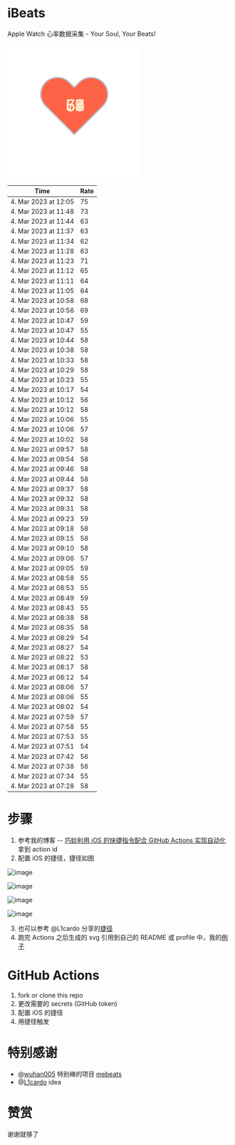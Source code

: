 # iBeats
Apple Watch 心率数据采集 - Your Soul, Your Beats!

![](./files/heart.svg)

<!--START_SECTION:my_heart_rate-->
| Time | Rate | 
 | ---- | ---- | 
| 4. Mar 2023 at 12:05 | 75 |
| 4. Mar 2023 at 11:48 | 73 |
| 4. Mar 2023 at 11:44 | 63 |
| 4. Mar 2023 at 11:37 | 63 |
| 4. Mar 2023 at 11:34 | 62 |
| 4. Mar 2023 at 11:28 | 63 |
| 4. Mar 2023 at 11:23 | 71 |
| 4. Mar 2023 at 11:12 | 65 |
| 4. Mar 2023 at 11:11 | 64 |
| 4. Mar 2023 at 11:05 | 64 |
| 4. Mar 2023 at 10:58 | 68 |
| 4. Mar 2023 at 10:56 | 69 |
| 4. Mar 2023 at 10:47 | 59 |
| 4. Mar 2023 at 10:47 | 55 |
| 4. Mar 2023 at 10:44 | 58 |
| 4. Mar 2023 at 10:38 | 58 |
| 4. Mar 2023 at 10:33 | 58 |
| 4. Mar 2023 at 10:29 | 58 |
| 4. Mar 2023 at 10:23 | 55 |
| 4. Mar 2023 at 10:17 | 54 |
| 4. Mar 2023 at 10:12 | 56 |
| 4. Mar 2023 at 10:12 | 58 |
| 4. Mar 2023 at 10:06 | 55 |
| 4. Mar 2023 at 10:06 | 57 |
| 4. Mar 2023 at 10:02 | 58 |
| 4. Mar 2023 at 09:57 | 58 |
| 4. Mar 2023 at 09:54 | 58 |
| 4. Mar 2023 at 09:46 | 58 |
| 4. Mar 2023 at 09:44 | 58 |
| 4. Mar 2023 at 09:37 | 58 |
| 4. Mar 2023 at 09:32 | 58 |
| 4. Mar 2023 at 09:31 | 58 |
| 4. Mar 2023 at 09:23 | 59 |
| 4. Mar 2023 at 09:18 | 58 |
| 4. Mar 2023 at 09:15 | 58 |
| 4. Mar 2023 at 09:10 | 58 |
| 4. Mar 2023 at 09:06 | 57 |
| 4. Mar 2023 at 09:05 | 59 |
| 4. Mar 2023 at 08:58 | 55 |
| 4. Mar 2023 at 08:53 | 55 |
| 4. Mar 2023 at 08:49 | 59 |
| 4. Mar 2023 at 08:43 | 55 |
| 4. Mar 2023 at 08:38 | 58 |
| 4. Mar 2023 at 08:35 | 58 |
| 4. Mar 2023 at 08:29 | 54 |
| 4. Mar 2023 at 08:27 | 54 |
| 4. Mar 2023 at 08:22 | 53 |
| 4. Mar 2023 at 08:17 | 58 |
| 4. Mar 2023 at 08:12 | 54 |
| 4. Mar 2023 at 08:06 | 57 |
| 4. Mar 2023 at 08:06 | 55 |
| 4. Mar 2023 at 08:02 | 54 |
| 4. Mar 2023 at 07:59 | 57 |
| 4. Mar 2023 at 07:58 | 55 |
| 4. Mar 2023 at 07:53 | 55 |
| 4. Mar 2023 at 07:51 | 54 |
| 4. Mar 2023 at 07:42 | 56 |
| 4. Mar 2023 at 07:38 | 56 |
| 4. Mar 2023 at 07:34 | 55 |
| 4. Mar 2023 at 07:28 | 58 |

<!--END_SECTION:my_heart_rate-->

# 步骤
1. 参考我的博客 -- [巧妙利用 iOS 的快捷指令配合 GitHub Actions 实现自动化](https://github.com/yihong0618/gitblog/issues/198) 拿到 action id
2. 配置 iOS 的捷径，捷径如图

![image](https://user-images.githubusercontent.com/15976103/122154218-0db0b480-ce97-11eb-93bb-5aec07c558dc.png)

![image](https://user-images.githubusercontent.com/15976103/122154236-186b4980-ce97-11eb-8e4b-70551a0391ae.png)

![image](https://user-images.githubusercontent.com/15976103/122154268-2d47dd00-ce97-11eb-902e-3acf292265a9.png)

![image](https://user-images.githubusercontent.com/15976103/122174055-fa144680-ceb4-11eb-9be2-3eb83cd516f7.png)

3. 也可以参考 @L1cardo 分享的[捷径](https://www.icloud.com/shortcuts/6ab6047b459c41ad822ad6b94b1c03d4)
4. 跑完 Actions 之后生成的 svg 引用到自己的 README 或 profile 中，我的[例子](https://github.com/yihong0618) 

# GitHub Actions

1. fork or clone this repo
2. 更改需要的 secrets (GitHub token)
3. 配置 iOS 的捷径
4. 用捷径触发

# 特别感谢
- @[wuhan005](https://github.com/wuhan005) 特别棒的项目 [mebeats](https://github.com/wuhan005/mebeats)
- @[L1cardo](https://github.com/L1cardo) idea

# 赞赏
谢谢就够了
